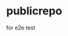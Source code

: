 # publicrepo
for e2e test



































































































































































































































































































































































































































































































































































































































































































































































































































































































































































































































































































































































































































































































































































































































































































































































































































































































































































































































































































































































































































































































































